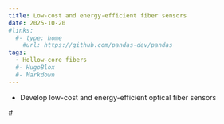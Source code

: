 ```yaml
---
title: Low-cost and energy-efficient fiber sensors
date: 2025-10-20
#links:
  #- type: home
    #url: https://github.com/pandas-dev/pandas
tags:
  - Hollow-core fibers
  #- HugoBlox
  #- Markdown
---
```


- Develop low-cost and energy-efficient optical fiber sensors 

#<!--more-->
